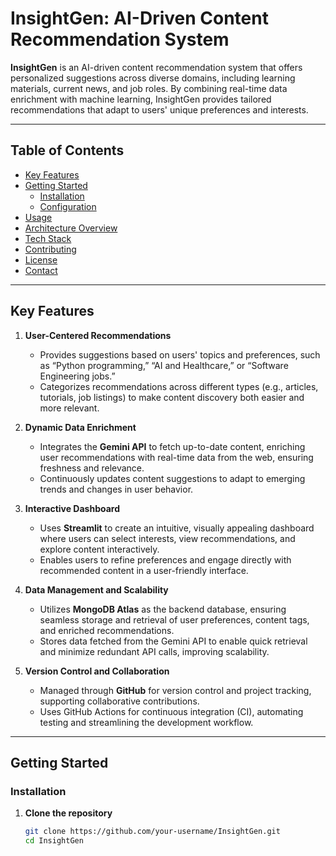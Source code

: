 # InsightGen: AI-Driven Content Recommendation System

**InsightGen** is an AI-driven content recommendation system that offers personalized suggestions across diverse domains, including learning materials, current news, and job roles. By combining real-time data enrichment with machine learning, InsightGen provides tailored recommendations that adapt to users' unique preferences and interests.

---

## Table of Contents
- [Key Features](#key-features)
- [Getting Started](#getting-started)
  - [Installation](#installation)
  - [Configuration](#configuration)
- [Usage](#usage)
- [Architecture Overview](#architecture-overview)
- [Tech Stack](#tech-stack)
- [Contributing](#contributing)
- [License](#license)
- [Contact](#contact)

---

## Key Features

1. **User-Centered Recommendations**
   - Provides suggestions based on users' topics and preferences, such as “Python programming,” “AI and Healthcare,” or “Software Engineering jobs.”
   - Categorizes recommendations across different types (e.g., articles, tutorials, job listings) to make content discovery both easier and more relevant.

2. **Dynamic Data Enrichment**
   - Integrates the **Gemini API** to fetch up-to-date content, enriching user recommendations with real-time data from the web, ensuring freshness and relevance.
   - Continuously updates content suggestions to adapt to emerging trends and changes in user behavior.

3. **Interactive Dashboard**
   - Uses **Streamlit** to create an intuitive, visually appealing dashboard where users can select interests, view recommendations, and explore content interactively.
   - Enables users to refine preferences and engage directly with recommended content in a user-friendly interface.

4. **Data Management and Scalability**
   - Utilizes **MongoDB Atlas** as the backend database, ensuring seamless storage and retrieval of user preferences, content tags, and enriched recommendations.
   - Stores data fetched from the Gemini API to enable quick retrieval and minimize redundant API calls, improving scalability.

5. **Version Control and Collaboration**
   - Managed through **GitHub** for version control and project tracking, supporting collaborative contributions.
   - Uses GitHub Actions for continuous integration (CI), automating testing and streamlining the development workflow.

---

## Getting Started

### Installation

1. **Clone the repository**
   ```bash
   git clone https://github.com/your-username/InsightGen.git
   cd InsightGen
